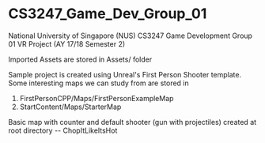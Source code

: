 # CS3247_Game_Dev_Group_01
National University of Singapore (NUS) CS3247 Game Development Group 01 VR Project (AY 17/18 Semester 2)

Imported Assets are stored in Assets/ folder

Sample project is created using Unreal's First Person Shooter template.
Some interesting maps we can study from are stored in 
1) FirstPersonCPP/Maps/FirstPersonExampleMap
2) StartContent/Maps/StarterMap

Basic map with counter and default shooter (gun with projectiles) created at root directory -- ChopItLikeItsHot
